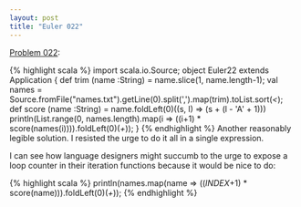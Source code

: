 ```yaml
---
layout: post
title: "Euler 022"
---
```


[Problem 022]\:

{% highlight scala %}
import scala.io.Source;
object Euler22 extends Application {
  def trim (name :String) = name.slice(1, name.length-1);
  val names = Source.fromFile("names.txt").getLine(0).split(',').map(trim).toList.sort(_<_);
  def score (name :String) = name.foldLeft(0)((s, l) => (s + (l - 'A' + 1)))
  println(List.range(0, names.length).map(i => ((i+1) * score(names(i)))).foldLeft(0)(_+_));
}
{% endhighlight %}
Another reasonably legible solution. I resisted the urge to do it all in a single expression.

I can see how language designers might succumb to the urge to expose a loop counter in their iteration functions because it would be nice to do:

{% highlight scala %}
  println(names.map(name => ((_INDEX_+1) * score(name))).foldLeft(0)(_+_));
{% endhighlight %}

[Problem 022]: http://projecteuler.net/index.php?section=problems&id=22
